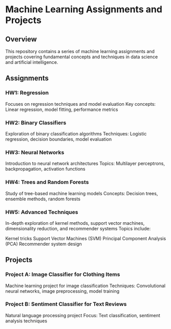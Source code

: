 # Machine Learning Assignments and Projects

## Overview
This repository contains a series of machine learning assignments and projects covering fundamental concepts and techniques in data science and artificial intelligence.

## Assignments
### HW1: Regression

Focuses on regression techniques and model evaluation
Key concepts: Linear regression, model fitting, performance metrics

### HW2: Binary Classifiers

Exploration of binary classification algorithms
Techniques: Logistic regression, decision boundaries, model evaluation

### HW3: Neural Networks

Introduction to neural network architectures
Topics: Multilayer perceptrons, backpropagation, activation functions

### HW4: Trees and Random Forests

Study of tree-based machine learning models
Concepts: Decision trees, ensemble methods, random forests

### HW5: Advanced Techniques

In-depth exploration of kernel methods, support vector machines, dimensionality reduction, and recommender systems
Topics include:

Kernel tricks
Support Vector Machines (SVM)
Principal Component Analysis (PCA)
Recommender system design



## Projects
### Project A: Image Classifier for Clothing Items

Machine learning project for image classification
Techniques: Convolutional neural networks, image preprocessing, model training

### Project B: Sentiment Classifier for Text Reviews

Natural language processing project
Focus: Text classification, sentiment analysis techniques

